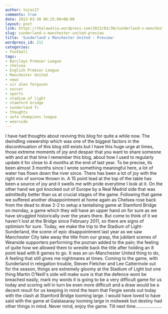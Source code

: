 ```yaml
---
author: tejas17
comments: true
date: 2013-03-30 06:25:09+00:00
layout: post
link: https://tkalawatia.wordpress.com/2013/03/30/sunderland-v-manchester-united-preview/
slug: sunderland-v-manchester-united-preview
title: 'Sunderland v Manchester United : Preview'
wordpress_id: 211
categories:
- Football
tags:
- Barclays Premier League
- chelsea
- English Premier League
- Manchester United
- news
- sir alex ferguson
- soccer
- sports
- stadium of light
- stamford bridge
- sunderland fc
- thoughts
- uefa champions league
- wearside
---
```


I have had thoughts about reviving this blog for quite a while now. The dwindling viewership which was one of the biggest factors in the discontinuation of this blog still exists but I have this huge urge at times, those extreme moments of joy and despair that you want to share someone with and at that time I remember this blog, about how I used to regularly update it for close to 4 months at the end of last year. 
To be precise, its been almost 3 months since I wrote something meaningful here, a lot of water has flown down the river since. There has been a lot of joy with the right mix of sorrow thrown in. A 15 point lead at the top of the table has been a source of joy and it swells me with pride everytime I look at it.
On the other hand we got knocked out of Europe by a Real Madrid side that was admittedly better than us at crucial stages of the game. Following that game we suffered another disappointment at home again as Chelsea rose back from the dead to draw 2-2 to setup a tantalising game at Stamford Bridge on monday, a game which they will have an upper hand on for sure as we have struggled historically over the years there. But come to think of it we haven't  lost at the Bridge since February 2011, so there are signs of optimism for sure. 
Today, we make the trip to the Stadium of Light-Sunderland, the scene of epic disappointment last year as we saw Manchester City take away the title from our grasp, the jubilant scenes of Wearside supporters performing the poznan added to the pain; the feeling of quite how we allowed them to wrestle back the title after holding an 8 point lead with 6 games to go. It was an un-Manchester United thing to do, A feeling that still gives me nightmares at times. 
Coming to the game, with Sunderland in relegation trouble, Steven Fletcher and Lee Cattermole out for the season, things are extremely gloomy at the Stadium of Light but one thing Martin O'Neill's side will make sure is that the defence wont be breached easily, mark my words it is going to be a very difficult game for us today and scoring will in turn be even more difficult and a draw would be a decent result for us keeping in mind the team that Fergie sends out today with the clash at Stamford Bridge looming large. I would have loved to have said with the game at Galatasaray looming large in midweek but destiny had other things in mind.
Never mind, enjoy the game. 
Till next time.....................

